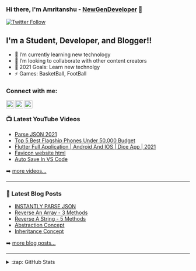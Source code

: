 ### Hi there, I'm Amritanshu - [NewGenDeveloper][twitter] 👋

[![Twitter Follow](https://img.shields.io/twitter/follow/codeSTACKr?color=1DA1F2&logo=twitter&style=for-the-badge)](https://twitter.com/intent/follow?original_referer=https%3A%2F%2Fgithub.com%2FcodeSTACKr&screen_name=codeSTACKr)

## I'm a Student, Developer, and Blogger!!

- 🌱 I’m currently learning new technology
- 👯 I’m looking to collaborate with other content creators
- 🥅 2021 Goals: Learn new technolgy
- ⚡  Games: BasketBall, FootBall


### Connect with me:

[<img align="left" alt="NewGenDeveloper | YouTube" width="22px" src="https://cdn.jsdelivr.net/npm/simple-icons@v3/icons/youtube.svg" style="color:red" />][youtube]
[<img align="left" alt="NewGenDeveloper | Twitter" width="22px" src="https://cdn.jsdelivr.net/npm/simple-icons@v3/icons/twitter.svg" />][twitter]
[<img align="left" alt="NewGenDeveloper | LinkedIn" width="22px" src="https://cdn.jsdelivr.net/npm/simple-icons@v3/icons/linkedin.svg" />][linkedin]

<br />


### 📺 Latest YouTube Videos

<!-- YOUTUBE:START -->
- [Parse JSON 2021](https://www.youtube.com/watch?v=ME4DBgRWTZo)
- [Top 5 Best Flagship Phones Under 50,000 Budget](https://www.youtube.com/watch?v=87GIqgt0bws)
- [Flutter Full Application | Android And IOS | Dice App | 2021](https://www.youtube.com/watch?v=fi6vDK_Z7KY)
- [Favicon website html](https://www.youtube.com/watch?v=a9iJqijAiic)
- [Auto Save In VS Code](https://www.youtube.com/watch?v=e15nV4NR6b8)
<!-- YOUTUBE:END -->

➡️ [more videos...](https://www.youtube.com/channel/UCSNS5Jra2IAEhlniI4uIZPg)

---

### 📕 Latest Blog Posts

<!-- BLOG-POST-LIST:START -->
- [INSTANTLY PARSE JSON](https://dev.to/amritanshu/instantly-parse-json-4pn0)
- [Reverse An Array - 3 Methods](https://dev.to/amritanshu/reverse-an-array-3-methods-2ekn)
- [Reverse A String - 5 Methods](https://dev.to/amritanshu/reverse-a-string-5-methods-4o86)
- [Abstraction Concept](https://dev.to/amritanshu/abstraction-concept-17ep)
- [Inheritance Concept](https://dev.to/amritanshu/inheritance-concept-49cl)
<!-- BLOG-POST-LIST:END -->

➡️ [more blog posts...](https://dev.to/amritanshu)

---

<details>
  <summary>:zap: GitHub Stats</summary>

  <img align="left" alt="Amritanshu's GitHub Stats" src="https://github-readme-stats.vercel.app/api?username=Developer-Amritanshu&show_icons=true&hide_border=true" />

</details>




[twitter]: https://twitter.com/NewGenDeveloper
[youtube]: https://www.youtube.com/channel/UCSNS5Jra2IAEhlniI4uIZPg
[linkedin]: https://www.linkedin.com/in/amritanshu-rawat-3010a819b/
[hashnode]: https://newgendeveloper.hashnode.dev/
[medium]: https://amritanshu-dev-rawat.medium.com/



